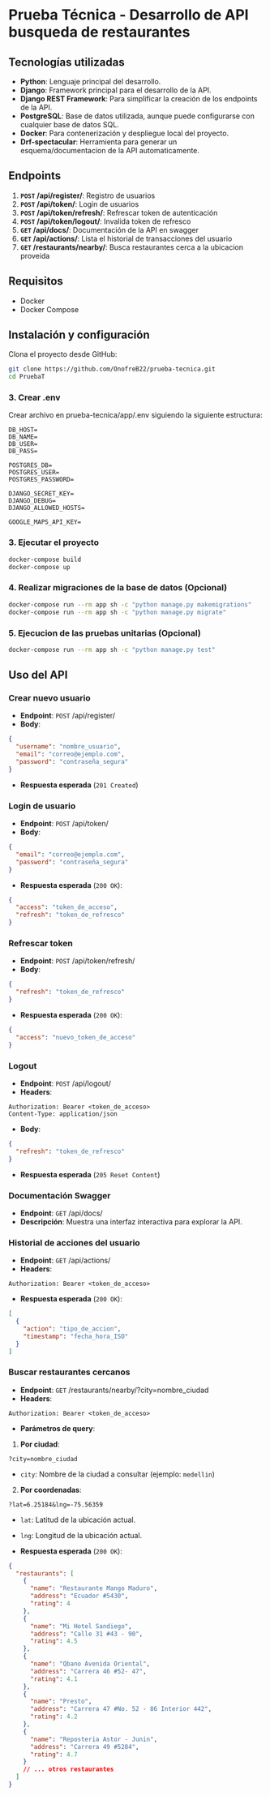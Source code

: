 # Prueba Técnica - Desarrollo de API busqueda de restaurantes

## Tecnologías utilizadas
- **Python**: Lenguaje principal del desarrollo.
- **Django**: Framework principal para el desarrollo de la API.
- **Django REST Framework**: Para simplificar la creación de los endpoints de la API.
- **PostgreSQL**: Base de datos utilizada, aunque puede configurarse con cualquier base de datos SQL.
- **Docker**: Para contenerización y despliegue local del proyecto.
- **Drf-spectacular**: Herramienta para generar un esquema/documentacion de la API automaticamente.

## Endpoints
1. **``POST`` /api/register/**: Registro de usuarios
2. **``POST`` /api/token/**: Login de usuarios
3. **``POST`` /api/token/refresh/**: Refrescar token de autenticación
4. **``POST`` /api/token/logout/**: Invalida token de refresco
5. **``GET`` /api/docs/**: Documentación de la API en swagger
6. **``GET`` /api/actions/**: Lista el historial de transacciones del usuario
7. **``GET`` /restaurants/nearby/**: Busca restaurantes cerca a la ubicacion proveida

## Requisitos
- Docker
- Docker Compose

## Instalación y configuración
Clona el proyecto desde GitHub:
```bash
git clone https://github.com/OnofreB22/prueba-tecnica.git
cd PruebaT
```

### 3. Crear .env
Crear archivo en prueba-tecnica/app/.env siguiendo la siguiente estructura:
```
DB_HOST=
DB_NAME=
DB_USER=
DB_PASS=

POSTGRES_DB=
POSTGRES_USER=
POSTGRES_PASSWORD=

DJANGO_SECRET_KEY=
DJANGO_DEBUG=
DJANGO_ALLOWED_HOSTS=

GOOGLE_MAPS_API_KEY=
```

### 3. Ejecutar el proyecto
```bash
docker-compose build
docker-compose up
```

### 4. Realizar migraciones de la base de datos (Opcional)
```bash
docker-compose run --rm app sh -c "python manage.py makemigrations"
docker-compose run --rm app sh -c "python manage.py migrate"
```

### 5. Ejecucion de las pruebas unitarias (Opcional)
```bash
docker-compose run --rm app sh -c "python manage.py test"
```

## Uso del API

### Crear nuevo usuario
- **Endpoint**: ``POST`` /api/register/
- **Body**:
```json
{
  "username": "nombre_usuario",
  "email": "correo@ejemplo.com",
  "password": "contraseña_segura"
}
```
- **Respuesta esperada** (`201 Created`)

### Login de usuario
- **Endpoint**: ``POST`` /api/token/
- **Body**:
```json
{
  "email": "correo@ejemplo.com",
  "password": "contraseña_segura"
}
```
- **Respuesta esperada** (`200 OK`):
```json
{
  "access": "token_de_acceso",
  "refresh": "token_de_refresco"
}
```

### Refrescar token
- **Endpoint**: ``POST`` /api/token/refresh/
- **Body**:
```json
{
  "refresh": "token_de_refresco"
}
```
- **Respuesta esperada** (`200 OK`):
```json
{
  "access": "nuevo_token_de_acceso"
}
```

### Logout
- **Endpoint**: ``POST`` /api/logout/
- **Headers**:
```http
Authorization: Bearer <token_de_acceso>
Content-Type: application/json
```
- **Body**:
```json
{
  "refresh": "token_de_refresco"
}
```
- **Respuesta esperada** (`205 Reset Content`)

### Documentación Swagger
- **Endpoint**: ``GET`` /api/docs/
- **Descripción**: Muestra una interfaz interactiva para explorar la API.

### Historial de acciones del usuario
- **Endpoint**: ``GET`` /api/actions/
- **Headers**:
```http
Authorization: Bearer <token_de_acceso>
```
- **Respuesta esperada** (`200 OK`):
```json
[
  {
    "action": "tipo_de_accion",
    "timestamp": "fecha_hora_ISO"
  }
]
```

### Buscar restaurantes cercanos
- **Endpoint**: ``GET`` /restaurants/nearby/?city=nombre_ciudad
- **Headers**:
```http
Authorization: Bearer <token_de_acceso>
```
- **Parámetros de query**:

1. **Por ciudad**:
```
?city=nombre_ciudad
```
  - `city`: Nombre de la ciudad a consultar (ejemplo: `medellin`)

2. **Por coordenadas**:
```
?lat=6.25184&lng=-75.56359
```
  - `lat`: Latitud de la ubicación actual.
  - `lng`: Longitud de la ubicación actual.

- **Respuesta esperada** (`200 OK`):
```json
{
  "restaurants": [
    {
      "name": "Restaurante Mango Maduro",
      "address": "Ecuador #5430",
      "rating": 4
    },
    {
      "name": "Mi Hotel Sandiego",
      "address": "Calle 31 #43 - 90",
      "rating": 4.5
    },
    {
      "name": "Qbano Avenida Oriental",
      "address": "Carrera 46 #52- 47",
      "rating": 4.1
    },
    {
      "name": "Presto",
      "address": "Carrera 47 #No. 52 - 86 Interior 442",
      "rating": 4.2
    },
    {
      "name": "Reposteria Astor - Junin",
      "address": "Carrera 49 #5284",
      "rating": 4.7
    }
    // ... otros restaurantes
  ]
}
```
